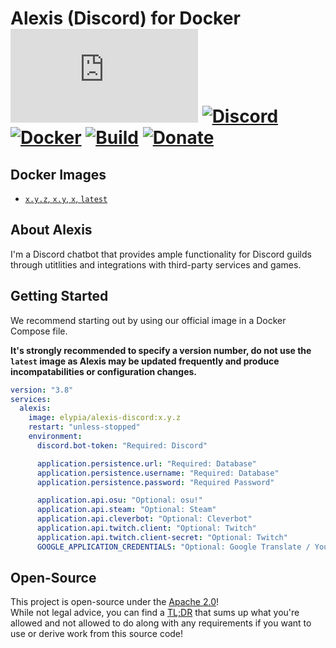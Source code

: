 # Alexis (Discord) for Docker [![Matrix]][matrix-community] [![Discord]][discord-guild] [![Docker]][docker-image] [![Build]][gitlab] [![Donate]][elypia-donate]
## Docker Images
* [`x.y.z`, `x.y`, `x`, `latest`][alexis]

## About Alexis
I'm a Discord chatbot that provides ample functionality for Discord guilds through
utitlities and integrations with third-party services and games.  

## Getting Started
We recommend starting out by using our official image in a Docker Compose file.  

**It's strongly recommended to specify a version number, do not use the `latest` image
as Alexis may be updated frequently and produce incompatabilities or configuration changes.**

```Dockercompose.yml
version: "3.8"
services:
  alexis:
    image: elypia/alexis-discord:x.y.z
    restart: "unless-stopped"
    environment:
      discord.bot-token: "Required: Discord"

      application.persistence.url: "Required: Database"
      application.persistence.username: "Required: Database"
      application.persistence.password: "Required Password"

      application.api.osu: "Optional: osu!"
      application.api.steam: "Optional: Steam"
      application.api.cleverbot: "Optional: Cleverbot"
      application.api.twitch.client: "Optional: Twitch"
      application.api.twitch.client-secret: "Optional: Twitch"
      GOOGLE_APPLICATION_CREDENTIALS: "Optional: Google Translate / YouTube"
```

## Open-Source
This project is open-source under the [Apache 2.0]!  
While not legal advice, you can find a [TL;DR] that sums up what
you're allowed and not allowed to do along with any requirements if you
want to use or derive work from this source code!  

[alexis]: https://gitlab.com/Elypia/docker-alexis-discord/blob/master/Dockerfile "Dockerfile for Alexis Build"

[matrix-community]: https://matrix.to/#/+elypia:matrix.org "Matrix Invite"
[discord-guild]: https://discordapp.com/invite/hprGMaM "Discord Invite"
[docker-image]: https://hub.docker.com/r/elypia/alexis-discord "Project on Docker"
[gitlab]: https://gitlab.com/Elypia/docker-alexis-discord/commits/master "Repository on GitLab"
[elypia-donate]: https://elypia.org/donate "Donate to Elypia"
[Apache 2.0]: https://www.apache.org/licenses/LICENSE-2.0 "Apache 2.0 License"
[TL;DR]: https://tldrlegal.com/license/apache-license-2.0-(apache-2.0) "TL;DR of Apache 2.0"

[Matrix]: https://img.shields.io/matrix/elypia-general:matrix.org?logo=matrix "Matrix Shield"
[Discord]: https://discordapp.com/api/guilds/184657525990359041/widget.png "Discord Shield"
[Docker]: https://img.shields.io/docker/pulls/elypia/alexis-discord?logo=docker "Docker Shield"
[Build]: https://gitlab.com/Elypia/docker-alexis-discord/badges/master/pipeline.svg "GitLab Build Shield"
[Donate]: https://img.shields.io/badge/elypia-donate-blueviolet "Donate Shield"
